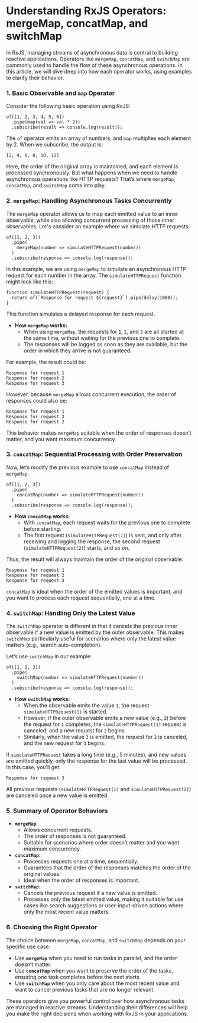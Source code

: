 # Understanding RxJS Operators: mergeMap, concatMap, and switchMap

In RxJS, managing streams of asynchronous data is central to building reactive applications. Operators like `mergeMap`, `concatMap`, and `switchMap` are commonly used to handle the flow of these asynchronous operations. In this article, we will dive deep into how each operator works, using examples to clarify their behavior.

### 1. **Basic Observable and `map` Operator**

Consider the following basic operation using RxJS:

```tsx
of([1, 2, 3, 4, 5, 6])
  .pipe(map(val => val * 2))
  .subscribe(result => console.log(result));

```

The `of` operator emits an array of numbers, and `map` multiplies each element by 2. When we subscribe, the output is:

```
[2, 4, 6, 8, 10, 12]

```

Here, the order of the original array is maintained, and each element is processed synchronously. But what happens when we need to handle asynchronous operations like HTTP requests? That’s where `mergeMap`, `concatMap`, and `switchMap` come into play.

### 2. **`mergeMap`: Handling Asynchronous Tasks Concurrently**

The `mergeMap` operator allows us to map each emitted value to an inner observable, while also allowing concurrent processing of those inner observables. Let's consider an example where we simulate HTTP requests:

```tsx
of([1, 2, 3])
  .pipe(
    mergeMap(number => simulateHTTPRequest(number))
  )
  .subscribe(response => console.log(response));

```

In this example, we are using `mergeMap` to simulate an asynchronous HTTP request for each number in the array. The `simulateHTTPRequest` function might look like this:

```tsx
function simulateHTTPRequest(request) {
  return of(`Response for request ${request}`).pipe(delay(1000));
}

```

This function simulates a delayed response for each request.

- **How `mergeMap` works:**
    - When using `mergeMap`, the requests for `1`, `2`, and `3` are all started at the same time, without waiting for the previous one to complete.
    - The responses will be logged as soon as they are available, but the order in which they arrive is not guaranteed.

For example, the result could be:

```
Response for request 1
Response for request 2
Response for request 3

```

However, because `mergeMap` allows concurrent execution, the order of responses could also be:

```
Response for request 1
Response for request 3
Response for request 2

```

This behavior makes `mergeMap` suitable when the order of responses doesn’t matter, and you want maximum concurrency.

### 3. **`concatMap`: Sequential Processing with Order Preservation**

Now, let’s modify the previous example to use `concatMap` instead of `mergeMap`:

```tsx
of([1, 2, 3])
  .pipe(
    concatMap(number => simulateHTTPRequest(number))
  )
  .subscribe(response => console.log(response));

```

- **How `concatMap` works:**
    - With `concatMap`, each request waits for the previous one to complete before starting.
    - The first request (`simulateHTTPRequest(1)`) is sent, and only after receiving and logging the response, the second request (`simulateHTTPRequest(2)`) starts, and so on.

Thus, the result will always maintain the order of the original observable:

```
Response for request 1
Response for request 2
Response for request 3

```

`concatMap` is ideal when the order of the emitted values is important, and you want to process each request sequentially, one at a time.

### 4. **`switchMap`: Handling Only the Latest Value**

The `switchMap` operator is different in that it cancels the previous inner observable if a new value is emitted by the outer observable. This makes `switchMap` particularly useful for scenarios where only the latest value matters (e.g., search auto-completion).

Let’s use `switchMap` in our example:

```tsx
of([1, 2, 3])
  .pipe(
    switchMap(number => simulateHTTPRequest(number))
  )
  .subscribe(response => console.log(response));

```

- **How `switchMap` works:**
    - When the observable emits the value `1`, the request `simulateHTTPRequest(1)` is started.
    - However, if the outer observable emits a new value (e.g., `2`) before the request for `1` completes, the `simulateHTTPRequest(1)` request is canceled, and a new request for `2` begins.
    - Similarly, when the value `3` is emitted, the request for `2` is canceled, and the new request for `3` begins.

If `simulateHTTPRequest` takes a long time (e.g., 5 minutes), and new values are emitted quickly, only the response for the last value will be processed. In this case, you’ll get:

```
Response for request 3

```

All previous requests (`simulateHTTPRequest(1)` and `simulateHTTPRequest(2)`) are canceled once a new value is emitted.

### 5. **Summary of Operator Behaviors**

- **`mergeMap`**:
    - Allows concurrent requests.
    - The order of responses is not guaranteed.
    - Suitable for scenarios where order doesn’t matter and you want maximum concurrency.
- **`concatMap`**:
    - Processes requests one at a time, sequentially.
    - Guarantees that the order of the responses matches the order of the original values.
    - Ideal when the order of responses is important.
- **`switchMap`**:
    - Cancels the previous request if a new value is emitted.
    - Processes only the latest emitted value, making it suitable for use cases like search suggestions or user-input-driven actions where only the most recent value matters.

### 6. **Choosing the Right Operator**

The choice between `mergeMap`, `concatMap`, and `switchMap` depends on your specific use case:

- Use **`mergeMap`** when you need to run tasks in parallel, and the order doesn’t matter.
- Use **`concatMap`** when you want to preserve the order of the tasks, ensuring one task completes before the next starts.
- Use **`switchMap`** when you only care about the most recent value and want to cancel previous tasks that are no longer relevant.

These operators give you powerful control over how asynchronous tasks are managed in reactive streams. Understanding their differences will help you make the right decisions when working with RxJS in your applications.